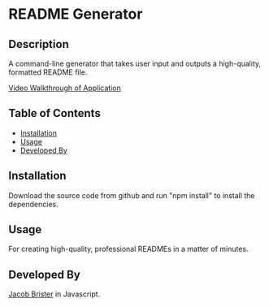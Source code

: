 # README Generator

## Description
A command-line generator that takes user input and outputs a high-quality, formatted README file.  

[Video Walkthrough of Application](https://drive.google.com/file/d/19EqBA0EyN1S67i_57fuglb7ly4gIHdE5/view)

## Table of Contents
- [Installation](#installation)
- [Usage](#usage)
- [Developed By](#developed-by)

## Installation
Download the source code from github and run "npm install" to install the dependencies.

## Usage
For creating high-quality, professional READMEs in a matter of minutes.

## Developed By
[Jacob Brister](https://github.com/jbrister71) in Javascript.
